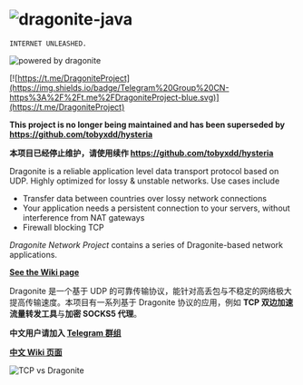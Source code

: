 # ![dragonite-java](assets/TextLogo.png)

    INTERNET UNLEASHED.

![powered by dragonite](https://img.shields.io/badge/powered%20by-dragonite-yellow.svg)

[![https://t.me/DragoniteProject](https://img.shields.io/badge/Telegram%20Group%20CN-https%3A%2F%2Ft.me%2FDragoniteProject-blue.svg)](https://t.me/DragoniteProject)

**This project is no longer being maintained and has been superseded by https://github.com/tobyxdd/hysteria**

**本项目已经停止维护，请使用续作 https://github.com/tobyxdd/hysteria**

Dragonite is a reliable application level data transport protocol based on UDP. Highly optimized for lossy & unstable networks. Use cases include

- Transfer data between countries over lossy network connections
- Your application needs a persistent connection to your servers, without interference from NAT gateways
- Firewall blocking TCP

*Dragonite Network Project* contains a series of Dragonite-based network applications.

**[See the Wiki page](https://github.com/dragonite-network/dragonite-java/wiki)**

Dragonite 是一个基于 UDP 的可靠传输协议，能针对高丢包与不稳定的网络极大提高传输速度。本项目有一系列基于 Dragonite 协议的应用，例如 **TCP 双边加速流量转发工具**与**加密 SOCKS5 代理**。

**中文用户请加入 [Telegram 群组](https://t.me/DragoniteProject)**

[**中文 Wiki 页面**](https://github.com/dragonite-network/dragonite-java/wiki/%E4%B8%BB%E9%A1%B5)

![TCP vs Dragonite](https://github.com/dragonite-network/dragonite-java/raw/master/benchmarks/TCPvsDragonite.png)
